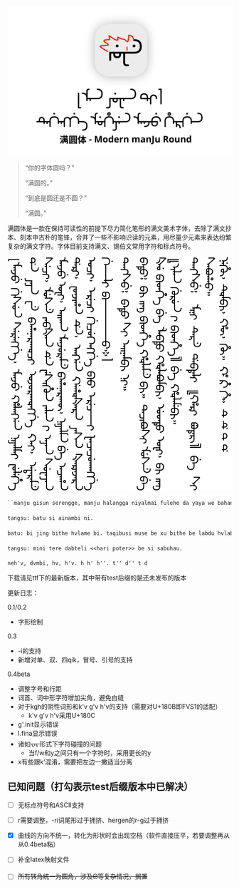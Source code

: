 ![logo](img/logo.svg)

> “你的字体圆吗？”
>
> “满圆的。”
>
> “到底是圆还是不圆？”
>
> “满圆。”

满圆体是一款在保持可读性的前提下尽力简化笔形的满文美术字体，去除了满文抄本、刻本中古朴的笔锋，合并了一些不影响识读的元素，用尽量少元素来表达纷繁复杂的满文字符。字体目前支持满文、锡伯文常用字符和标点符号。

![sample](img/sample.svg)

```tex
``manju gisun serengge, manju halangga niyalmai fulehe da yaya we bahanarakvqi ojorakvngge kai, adarame seqi, muse jabxan de wesihun jalan -i ayan suwayan manju ofi, aika manjurame bahanarakv, niyalma be aqaha dari, fonjiha \nolinebreak de, angga gahvxara yasa xarinjara oqi, ereqi giqukengge biu ereq=====i fanqaqukangge ge=====li bi===============o::''

tangsu: batu si ainambi ni.

batu: bi jing bithe hvlame bi. taqibusi muse be xu bithe be labdu hvlabumbi, uttu ofi, bi jing <<ilan gurun -i bithe>> be hvlamebi.

tangsu: mini tere dabteli <<hari poter>> be si sabuhau.

neh'v, dvmbi, hv, h'v. h h' h''. t'' d'' t d 
```

下载请见ttf下的最新版本，其中带有test后缀的是还未发布的版本

更新日志：

0.1/0.2

- 字形绘制

0.3

- -i的支持
- 新增对单、双、四qik，冒号、引号的支持

0.4beta

- 调整字号和行距
- 词首、词中形字符增加尖角，避免白缝
- 对于kgh的阴性词形和k'v g'v h'v的支持（需要对U+180B即FVS1的适配）
  - k'v g'v h'v采用U+180C
- g'.init显示错误
- l.fina显示错误
- 诸如᠊ᠸᠠᠶ᠊形式下字符碰撞的问题
  - 当f/w和y之间只有一个字符时，采用更长的y
- x有些跟k‘混淆，需要把左边一撇适当分离

## 已知问题（打勾表示test后缀版本中已解决）

- [ ] 无标点符号和ASCII支持
- [ ] r需要调整，-ri词尾形过于拥挤、hergen的r-g过于拥挤
- [x] 曲线的方向不统一，转化为形状时会出现空档（软件直接压平，若要调整再从从0.4beta粘）
- [ ] 补全latex映射文件
- [ ] ~~所有转角统一为圆角，涉及ᠪᠣ等复杂情况，搁置~~



